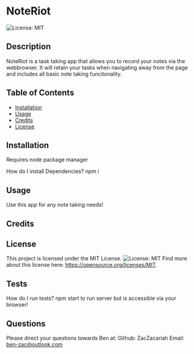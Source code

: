 # NoteRiot
![License: MIT](https://img.shields.io/badge/License-MIT-yellow.svg)

## Description

NoteRiot is a task taking app that allows you to record your notes via the webbrowser. It will retain your tasks when navigating away from the page and includes all basic note taking funcitonality.


## Table of Contents 

- [Installation](#installation)
- [Usage](#usage)
- [Credits](#credits)
- [License](#license)

## Installation
Requires node package manager

How do I install Dependencies?
npm i

## Usage

Use this app for any note taking needs!

## Credits




## License 

This project is licensed under the MIT License.
![License: MIT](https://img.shields.io/badge/License-MIT-yellow.svg)
Find more about this license here: https://opensource.org/licenses/MIT.

        

## Tests

How do I run tests?
npm start to run server but is accessible via your browser!

## Questions

Please direct your questions towards Ben at:
Github: ZacZacariah
Email: ben-zac@outlook.com

    
